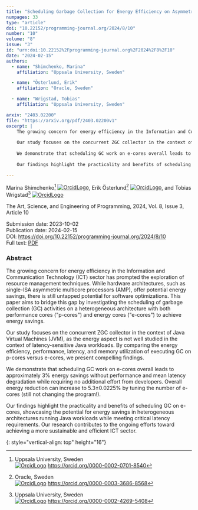 ```yaml
---
title: "Scheduling Garbage Collection for Energy Efficiency on Asymmetric Multicore Processors"
numpages: 33
type: "article"
doi: "10.22152/programming-journal.org/2024/8/10"
number: "10"
volume: "8"
issue: "3"
id: "urn:doi:10.22152%2Fprogramming-journal.org%2F2024%2F8%2F10"
date: "2024-02-15"
authors: 
  - name: "Shimchenko, Marina"
    affiliation: "Uppsala University, Sweden"

  - name: "Österlund, Erik"
    affiliation: "Oracle, Sweden"

  - name: "Wrigstad, Tobias"
    affiliation: "Uppsala University, Sweden"

arxiv: "2403.02200"
file: "https://arxiv.org/pdf/2403.02200v1"
excerpt: |
    The growing concern for energy efficiency in the Information and Communication Technology (ICT) sector has prompted the exploration of resource management techniques. While hardware architectures, such as single-ISA asymmetric multicore processors (AMP), offer potential energy savings, there is still untapped potential for software optimizations. This paper aims to bridge this gap by investigating the scheduling of garbage collection (GC) activities on a heterogeneous architecture with both performance cores ("p-cores") and energy cores ("e-cores") to achieve energy savings.  
      
    Our study focuses on the concurrent ZGC collector in the context of Java Virtual Machines (JVM), as the energy aspect is not well studied in the context of latency-sensitive Java workloads. By comparing the energy efficiency, performance, latency, and memory utilization of executing GC on p-cores versus e-cores, we present compelling findings.  
      
    We demonstrate that scheduling GC work on e-cores overall leads to approximately 3% energy savings without performance and mean latency degradation while requiring no additional effort from developers. Overall energy reduction can increase to 5.3±0.0225% by tuning the number of e-cores (still not changing the program!).  
      
    Our findings highlight the practicality and benefits of scheduling GC on e-cores, showcasing the potential for energy savings in heterogeneous architectures running Java workloads while meeting critical latency requirements. Our research contributes to the ongoing efforts toward achieving a more sustainable and efficient ICT sector.

---
```

Marina Shimchenko[^1] [![OrcidLogo]](https://orcid.org/0000-0002-0701-8540), Erik Österlund[^2] [![OrcidLogo]](https://orcid.org/0000-0003-3686-8568), and Tobias Wrigstad[^3] [![OrcidLogo]](https://orcid.org/0000-0002-4269-5408)

The Art, Science, and Engineering of Programming, 2024, Vol. 8, Issue 3, Article 10

Submission date: 2023-10-02  
Publication date: 2024-02-15  
DOI: <https://doi.org/10.22152/programming-journal.org/2024/8/10>  
Full text: [PDF](https://arxiv.org/pdf/2403.02200v1)  


### Abstract

The growing concern for energy efficiency in the Information and Communication Technology (ICT) sector has prompted the exploration of resource management techniques. While hardware architectures, such as single-ISA asymmetric multicore processors (AMP), offer potential energy savings, there is still untapped potential for software optimizations. This paper aims to bridge this gap by investigating the scheduling of garbage collection (GC) activities on a heterogeneous architecture with both performance cores ("p-cores") and energy cores ("e-cores") to achieve energy savings.  
  
Our study focuses on the concurrent ZGC collector in the context of Java Virtual Machines (JVM), as the energy aspect is not well studied in the context of latency-sensitive Java workloads. By comparing the energy efficiency, performance, latency, and memory utilization of executing GC on p-cores versus e-cores, we present compelling findings.  
  
We demonstrate that scheduling GC work on e-cores overall leads to approximately 3% energy savings without performance and mean latency degradation while requiring no additional effort from developers. Overall energy reduction can increase to 5.3±0.0225% by tuning the number of e-cores (still not changing the program!).  
  
Our findings highlight the practicality and benefits of scheduling GC on e-cores, showcasing the potential for energy savings in heterogeneous architectures running Java workloads while meeting critical latency requirements. Our research contributes to the ongoing efforts toward achieving a more sustainable and efficient ICT sector.


[^1]: Uppsala University, Sweden  
    [![OrcidLogo]](https://orcid.org/0000-0002-0701-8540) <https://orcid.org/0000-0002-0701-8540>

[^2]: Oracle, Sweden  
    [![OrcidLogo]](https://orcid.org/0000-0003-3686-8568) <https://orcid.org/0000-0003-3686-8568>

[^3]: Uppsala University, Sweden  
    [![OrcidLogo]](https://orcid.org/0000-0002-4269-5408) <https://orcid.org/0000-0002-4269-5408>


[OrcidLogo]: /assets/images/orcid.svg "Orcid Logo"
{: style="vertical-align: top" height="16"}

